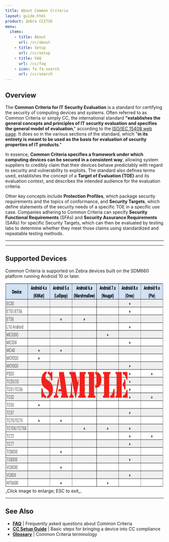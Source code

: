 ```yaml
---
title: About Common Criteria
layout: guide.html
product: Zebra CCITSE
menu:
  items:
    - title: About
      url: /cc/about
    - title: Setup
      url: /cc/setup
    - title: FAQ
      url: /cc/faq
    - icon: fa fa-search
      url: /cc/search
---
```


## Overview

The **Common Criteria for IT Security Evaluation** is a standard for certifying the security of computing devices and systems. Often referred to as Common Criteria or simply CC, the international standard **"establishes the general concepts and principles of IT security evaluation and specifies the general model of evaluation**," according to the [ISO/IEC 15408 web page](https://www.iso.org/standard/50341.html). It does so in the various sections of the standard, which "**in its entirety is meant to be used as the basis for evaluation of security properties of IT products**." 

In essence, **Common Criteria specifies a framework under which computing devices can be secured in a consistent way**, allowing system suppliers to credibly claim that their devices behave predictably with regard to security and vulnerability to exploits. The standard also defines terms used, establishes the concept of a **Target of Evaluation (TOE)** and its evaluation context, and describes the intended audience for the evaluation criteria. 

Other key concepts include **Protection Profiles**, which package security requirements and the topics of conformance, and **Security Targets**, which define statements of the security needs of a specific TOE in a specific use case. Companies adhering to Common Criteria can specify **Security Functional Requirements** (SFAs) and **Security Assurance Requirements** (SARs) for specific Security Targets, which can then be evaluated by testing labs to determine whether they meet those claims using standardized and repeatable testing methods. 

-----

<!-- Zebra Data Service (ZDS) agent software is a continuous background service running on all supported Zebra devices and is responsible for collecting and uploading analytics data coming from ZDS plug-ins and Zebra-authorized third-party apps. Data is uploaded to the Zebra analytics database every 24 hours by default with transport secured with HTTPS. ZDS updates itself and the ZDS Plug-ins, and can accept configuration changes such as to the upload interval and data-collection events using a barcode scanned by the device. 

<img alt="image" style="height:350px" src="VisibilityIQ_dashboard.png"/>
_Click image to enlarge; ESC to exit_. 
<br>

-----

## Data Collected

* Device "Build Fingerprint" including:
 * Device model number
 * Android version
 * Build ID
* Device serial number
* Device usage data 
* OS image, LifeGuard and security patch levels applied
* Available RAM
* Device storage (flash) information and health 
* Battery information and health
* Wi-Fi (WLAN) connection events
* Cellular (WWAN) connection events (if applicable)
* **Data traffic statistics (as applicable) for**: 
 * Bluetooth
 * Cellular (WWAN)
 * Ethernet
 * Wi-Fi (WLAN)
* **Location data (as applicable) for**: 
 * Cellular 
 * GPS
 * Wi-Fi (WLAN)
* System app info and usage
* Zebra app info and usage data, including for:  
 * DataWedge
 * Enterprise Home Screen
 * EMDK for Android 
 * EMDK for Xamarin
 * MX STATS
 * SimulScan
 * StageNow
* Scanner information and usage statistics
* Reboots triggered by the system or an app
* Application Not Responding (ANR) events
 -->
-----
<!-- 
## What's New in v2.0


### Device Support

### New Features

-----

## Version History

### Added in v1.0

-----
 -->
## Supported Devices

Common Criteria is supported on Zebra devices built on the SDM660 platform running Android 10 or later. 

<img alt="image" style="height:650px" src="zds_20_supported_devices.png"/>
_Click image to enlarge; ESC to exit_. 
<br>

-----

## See Also

* **[FAQ](../faq)** | Frequently asked questions about Common Criteria
* **[CC Setup Guide](../setup)** | Basic steps for bringing a device into CC compliance 
* **[Glossary](../about)** | Common Criteria terminology 

<!-- 
menu:
  items:
    - title: About
      url: /oemconfig/9-3/about
    - title: Setup
      url: /oemconfig/9-3/setup
    - title: FAQs
      url: /oemconfig/9-3/faq
    - title: Managed Configurations
      url: /oemconfig/9-3/mc
    - icon: fa fa-search
      url: /oemconfig/9-3/search -->